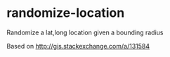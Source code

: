 # randomize-location
Randomize a lat,long location given a bounding radius 

Based on http://gis.stackexchange.com/a/131584